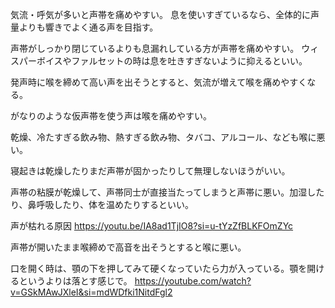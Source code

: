 気流・呼気が多いと声帯を痛めやすい。
息を使いすぎているなら、全体的に声量よりも響きでよく通る声を目指す。

声帯がしっかり閉じているよりも息漏れしている方が声帯を痛めやすい。
ウィスパーボイスやファルセットの時は息を吐きすぎないように抑えるといい。

発声時に喉を締めて高い声を出そうとすると、気流が増えて喉を痛めやすくなる。

がなりのような仮声帯を使う声は喉を痛めやすい。

乾燥、冷たすぎる飲み物、熱すぎる飲み物、タバコ、アルコール、なども喉に悪い。

寝起きは乾燥したりまだ声帯が固かったりして無理しないほうがいい。

声帯の粘膜が乾燥して、声帯同士が直接当たってしまうと声帯に悪い。加湿したり、鼻呼吸したり、体を温めたりするといい。

声が枯れる原因
https://youtu.be/IA8ad1TjIO8?si=u-tYzZfBLKFOmZYc

声帯が開いたまま喉締めで高音を出そうとすると喉に悪い。

口を開く時は、顎の下を押してみて硬くなっていたら力が入っている。顎を開けるというよりは落とす感じで。
https://youtube.com/watch?v=GSkMAwJXleI&si=mdWDfki1NitdFgl2
